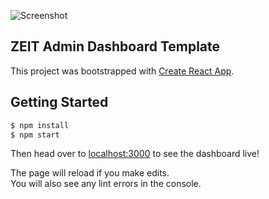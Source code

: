 ![Screenshot](https://user-images.githubusercontent.com/16443111/77804157-f1f1a080-708f-11ea-816e-9c8a3727c1f9.png)


## ZEIT Admin Dashboard Template

This project was bootstrapped with [Create React App](https://github.com/facebook/create-react-app).

## Getting Started

```sh
$ npm install
$ npm start
```
Then head over to [localhost:3000](http://localhost:3000) to see the dashboard live!

The page will reload if you make edits.<br />
You will also see any lint errors in the console.
